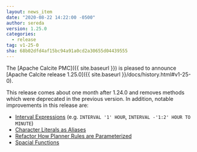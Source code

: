 ```yaml
---
layout: news_item
date: "2020-08-22 14:22:00 -0500"
author: sereda
version: 1.25.0
categories:
  - release
tag: v1-25-0
sha: 68b02dfd4af15bc94a91a0cd2a30655d04439555
---
```


<!--
{% comment %}
Licensed to the Apache Software Foundation (ASF) under one or more
contributor license agreements.  See the NOTICE file distributed with
this work for additional information regarding copyright ownership.
The ASF licenses this file to you under the Apache License, Version 2.0
(the "License"); you may not use this file except in compliance with
the License.  You may obtain a copy of the License at

http://www.apache.org/licenses/LICENSE-2.0

Unless required by applicable law or agreed to in writing, software
distributed under the License is distributed on an "AS IS" BASIS,
WITHOUT WARRANTIES OR CONDITIONS OF ANY KIND, either express or implied.
See the License for the specific language governing permissions and
limitations under the License.
{% endcomment %}
-->

The [Apache Calcite PMC]({{ site.baseurl }}) is pleased to announce [Apache Calcite release 1.25.0]({{ site.baseurl }}/docs/history.html#v1-25-0).

This release comes about one month after 1.24.0 and removes methods which were deprecated in the previous version. In addition, notable improvements in this release are:

* [Interval Expressions](https://issues.apache.org/jira/browse/CALCITE-4134) (e.g. `INTERVAL '1' HOUR`, `INTERVAL -'1:2' HOUR TO MINUTE`)
* [Character Literals as Aliases](https://issues.apache.org/jira/browse/CALCITE-4080)
* [Refactor How Planner Rules are Parameterized](https://issues.apache.org/jira/browse/CALCITE-3923)
* [Spacial Functions](https://issues.apache.org/jira/browse/CALCITE-2160)
